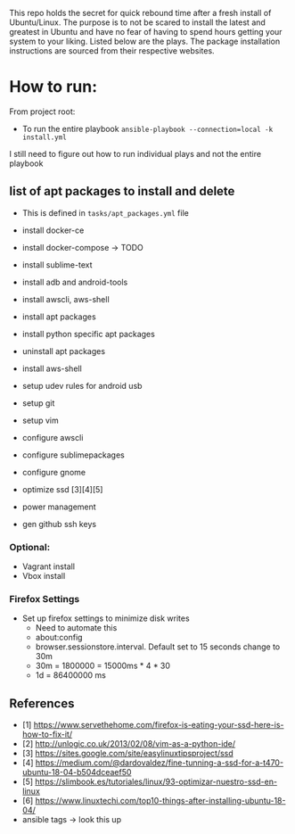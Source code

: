 This repo holds the secret for quick rebound time after a fresh install of Ubuntu/Linux. The purpose is to not be scared to install the latest and greatest in Ubuntu and have no fear of having to spend hours getting your system to your liking. Listed below are the plays. The package installation instructions are sourced from their respective websites.

# How to run:
From project root:
- To run the entire playbook
`ansible-playbook --connection=local -k install.yml`

I still need to figure out how to run individual plays and not the entire playbook

## list of apt packages to install and delete
-  This is defined in `tasks/apt_packages.yml` file


- install docker-ce
- install docker-compose	-> TODO
- install sublime-text
- install adb and android-tools
- install awscli, aws-shell
- install apt packages
- install python specific apt packages
- uninstall apt packages
- install aws-shell
- setup udev rules for android usb
- setup git
- setup vim
- configure awscli
- configure sublimepackages
- configure gnome
- optimize ssd [3][4][5]
- power management
- gen github ssh keys

### Optional:

- Vagrant install
- Vbox install

### Firefox Settings
- Set up firefox settings to minimize disk writes
   - Need to automate this
   - about:config
   - browser.sessionstore.interval. Default set to 15 seconds change to 30m
   - 30m = 1800000 = 15000ms * 4 * 30
   - 1d = 86400000 ms

## References
- [1] https://www.servethehome.com/firefox-is-eating-your-ssd-here-is-how-to-fix-it/
- [2] http://unlogic.co.uk/2013/02/08/vim-as-a-python-ide/
- [3] https://sites.google.com/site/easylinuxtipsproject/ssd
- [4] https://medium.com/@dardovaldez/fine-tunning-a-ssd-for-a-t470-ubuntu-18-04-b504dceaef50
- [5] https://slimbook.es/tutoriales/linux/93-optimizar-nuestro-ssd-en-linux
- [6] https://www.linuxtechi.com/top10-things-after-installing-ubuntu-18-04/
- ansible tags -> look this up

